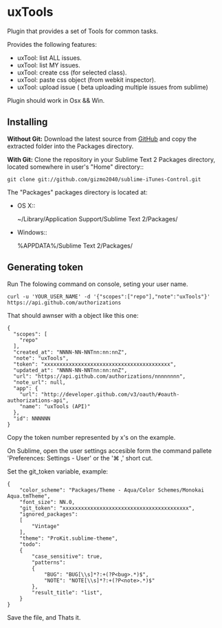 uxTools
======================

Plugin that provides a set of Tools for common tasks.


Provides the following features:

* uxTool: list ALL issues.
* uxTool: list MY issues.
* uxTool: create css (for selected class).
* uxTool: paste css object (from webkit inspector).
* uxTool: upload issue ( beta uploading multiple issues from sublime)

Plugin should work in Osx && Win.

Installing
----------

**Without Git:** Download the latest source from [GitHub](https://github.com/gizmo2040/sublime-iTunes-Control/zipball/master) and copy the extracted folder into the Packages directory.

**With Git:** Clone the repository in your Sublime Text 2 Packages directory, located somewhere in user's "Home" directory::

    git clone git://github.com/gizmo2040/sublime-iTunes-Control.git


The "Packages" packages directory is located at:

* OS X::

    ~/Library/Application Support/Sublime Text 2/Packages/

* Windows::

    %APPDATA%/Sublime Text 2/Packages/

Generating token
----------
Run The folowing command on console, seting your user name.


    curl -u 'YOUR_USER_NAME' -d '{"scopes":["repo"],"note":"uxTools"}' https://api.github.com/authorizations


That should awnser with a object like this one:

    {
      "scopes": [
        "repo"
      ],
      "created_at": "NNNN-NN-NNTnn:nn:nnZ",
      "note": "uxTools",
      "token": "xxxxxxxxxxxxxxxxxxxxxxxxxxxxxxxxxxxxxxxxx",
      "updated_at": "NNNN-NN-NNTnn:nn:nnZ",
      "url": "https://api.github.com/authorizations/nnnnnnnn",
      "note_url": null,
      "app": {
        "url": "http://developer.github.com/v3/oauth/#oauth-authorizations-api",
        "name": "uxTools (API)"
      },
      "id": NNNNNN
    }

Copy the token number represented by x's on the example.

On Sublime, open the user settings accesible form the command pallete 'Preferences: Settings - User' or the '⌘ ,' short  cut.

Set the git_token variable,
example:

    {
        "color_scheme": "Packages/Theme - Aqua/Color Schemes/Monokai Aqua.tmTheme",
    	"font_size": NN.0,
    	"git_token": "xxxxxxxxxxxxxxxxxxxxxxxxxxxxxxxxxxxxxxxxx",
    	"ignored_packages":
    	[
    		"Vintage"
    	],
    	"theme": "ProKit.sublime-theme",
    	"todo":
    	{
    		"case_sensitive": true,
    		"patterns":
    		{
    			"BUG": "BUG[\\s]*?:+(?P<bug>.*)$",
    			"NOTE": "NOTE[\\s]*?:+(?P<note>.*)$"
    		},
    		"result_title": "list",
    	}
    }

Save the file, and Thats it.